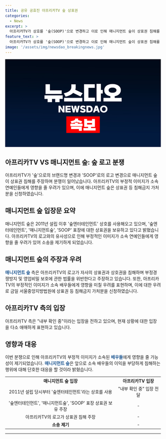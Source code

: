 ```yaml
---
title: 공유 공효진 아프리카TV 숲 상표권
categories:
  - News
excerpt: >
  아프리카TV가 상호를 '숲(SOOP)'으로 변경하고 이로 인해 매니지먼트 숲이 상표권 침해를 주장하며 소송을 제기했다. 매니지먼트 숲은 아프리카TV의 로고가 자사의 것과 유사하여 소속 배우들에게 부정적인 영향을 미칠 수 있다고 우려하며, 상표권 등 침해금지 가처분을 신청했다. 이에 대해 아프리카TV 측은 "내부 확인 중"이라고 밝혀, 논란은 계속될 전망이다.
feature_text: >
  아프리카TV가 상호를 '숲(SOOP)'으로 변경하고 이로 인해 매니지먼트 숲이 상표권 침해를 주장하며 소송을 제기했다. 매니지먼트 숲은 아프리카TV의 로고가 자사의 것과 유사하여 소속 배우들에게 부정적인 영향을 미칠 수 있다고 우려하며, 상표권 등 침해금지 가처분을 신청했다. 이에 대해 아프리카TV 측은 "내부 확인 중"이라고 밝혀, 논란은 계속될 전망이다.
image: '/assets/img/newsdao_breakingnews.jpg'
---
```


<p><img src="/assets/img/newsdao_breakingnews.jpg" alt="pcversion 속보" /></p>

<h2 data-ke-size="size26">아프리카TV VS 매니지먼트 숲: 숲 로고 분쟁</h2>

<p data-ke-size="size16">아프리카TV가 '숲'으로의 브랜드명 변경과 'SOOP'로의 로고 변경으로 매니지먼트 숲이 상표권 침해를 주장하며 분쟁이 일어났습니다. 아프리카TV의 부정적 이미지가 소속 연예인들에게 영향을 줄 우려가 있으며, 이에 매니지먼트 숲은 상표권 등 침해금지 가처분을 신청하였습니다.</p>

<h2 data-ke-size="size26">매니지먼트 숲 입장문 요약</h2>

<p data-ke-size="size16">매니지먼트 숲은 2011년 설립 이후 '숲엔터테인먼트' 상호를 사용해오고 있으며, '숲엔터테인먼트', '매니지먼트숲', 'SOOP' 표장에 대한 상표권을 보유하고 있다고 밝혔습니다. 아프리카TV의 로고와의 유사성으로 인해 부정적인 이미지가 소속 연예인들에게 영향을 줄 우려가 있어 소송을 제기하게 되었습니다.</p>

<h2 data-ke-size="size26">매니지먼트 숲의 주장과 우려</h2>

<p data-ke-size="size16"><b><span style="color: #1a5490;">매니지먼트 숲</span></b> 측은 아프리카TV의 로고가 자사의 상표권과 상호권을 침해하며 부정경쟁방지 및 영업비밀 보호에 관한 법률을 위반한다고 주장하고 있습니다. 또한, 아프리카TV의 부정적인 이미지가 소속 배우들에게 영향을 미칠 우려를 표현하며, 이에 대한 우려로 금일 서울중앙지방법원에 상표권 등 침해금지 가처분을 신청하였습니다.</p>

<h2 data-ke-size="size26">아프리카TV 측의 입장</h2>

<p data-ke-size="size16">아프리카TV 측은 "내부 확인 중"이라는 입장을 전하고 있으며, 현재 상황에 대한 입장을 다소 애매하게 표현하고 있습니다.</p>

<h2 data-ke-size="size26">영향과 대응</h2>

<p data-ke-size="size16">이번 분쟁으로 인해 아프리카TV의 부정적 이미지가 소속된 <b><span style="color: #1a5490;">배우들</span></b>에게 영향을 줄 가능성이 제기되었습니다. <b><span style="color: #1a5490;">매니지먼트 숲</span></b>은 앞으로 소속 배우들의 이익을 부당하게 침해하는 행위에 대해 단호한 대응을 할 것이라 밝혔습니다.</p>

<table style="width: 100%;" data-ke-style="style3">
<tbody>
<tr>
<td style="text-align: center; height: 17px;"><b>매니지먼트 숲 입장</b></td>
<td style="text-align: center; height: 17px;"><b>아프리카TV 입장</b></td>
</tr>
<tr>
<td style="text-align: center;">2011년 설립 당시부터 '숲엔터테인먼트'라는 상호를 사용</td>
<td style="text-align: center;">"내부 확인 중" 입장 전달</td>
</tr>
<tr>
<td style="text-align: center;">'숲엔터테인먼트', '매니지먼트숲', 'SOOP' 표장 상표권 보유 주장</td>
<td style="text-align: center;">-</td>
</tr>
<tr>
<td style="text-align: center;">아프리카TV의 로고가 상표권 침해 주장</td>
<td style="text-align: center;">-</td>
</tr>
<tr>
<td style="text-align: center;"><b>소송 제기</b></td>
<td style="text-align: center;">-</td>
</tr>
</tbody>
</table>

<hr>

